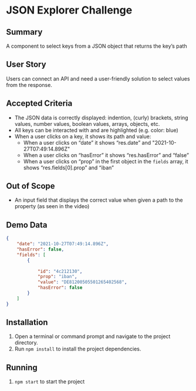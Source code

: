 # JSON Explorer Challenge

## Summary
A component to select keys from a JSON object that returns the keyʼs path


## User Story
Users can connect an API and need a user-friendly solution to select values from the response.

## Accepted Criteria
- The JSON data is correctly displayed: indention, (curly) brackets, string values, number
values, boolean values, arrays, objects, etc.
- All keys can be interacted with and are highlighted (e.g. color: blue)
- When a user clicks on a key, it shows its path and value:
  - When a user clicks on “date” it shows “res.date” and
    "2021-10-27T07:49:14.896Z"
  - When a user clicks on “hasError” it shows “res.hasError” and “false”
  - When a user clicks on “prop” in the first object in the `fields` array, it shows
  “res.fields[0].prop” and “iban”

## Out of Scope
- An input field that displays the correct value when given a path to the property (as
seen in the video)

## Demo Data
```json
{
    "date": "2021-10-27T07:49:14.896Z",
    "hasError": false,
    "fields": [
        {
          
            "id": "4c212130",
            "prop": "iban",
            "value": "DE81200505501265402568",
            "hasError": false
        }
    ]
}
```
## Installation
1. Open a terminal or command prompt and navigate to the project directory.
2. Run `npm install` to install the project dependencies.

## Running
1. `npm start` to start the project